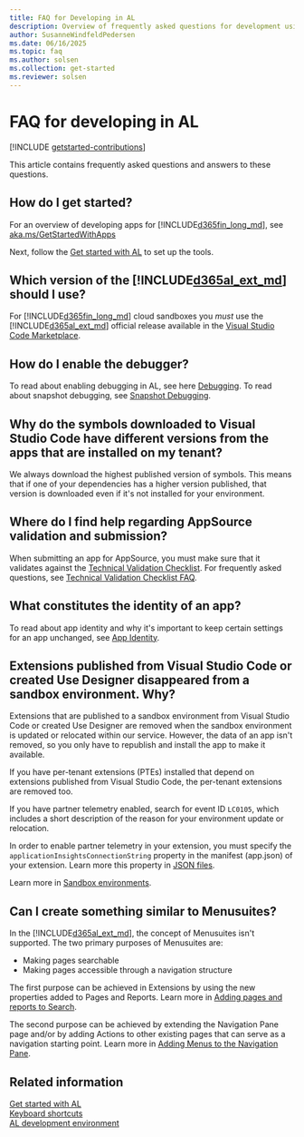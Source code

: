 ```yaml
---
title: FAQ for Developing in AL
description: Overview of frequently asked questions for development using the AL language.
author: SusanneWindfeldPedersen
ms.date: 06/16/2025
ms.topic: faq
ms.author: solsen
ms.collection: get-started
ms.reviewer: solsen
---
```


# FAQ for developing in AL

[!INCLUDE [getstarted-contributions](includes/getstarted-contributions.md)]

This article contains frequently asked questions and answers to these questions. 

## How do I get started?

For an overview of developing apps for [!INCLUDE[d365fin_long_md](includes/d365fin_long_md.md)], see [aka.ms/GetStartedWithApps](./readiness/get-started.md)

Next, follow the [Get started with AL](devenv-get-started.md) to set up the tools.

## Which version of the [!INCLUDE[d365al_ext_md](../includes/d365al_ext_md.md)] should I use?

For [!INCLUDE[d365fin_long_md](includes/d365fin_long_md.md)] cloud sandboxes you *must* use the [!INCLUDE[d365al_ext_md](../includes/d365al_ext_md.md)] official release available in the [Visual Studio Code Marketplace](https://marketplace.visualstudio.com/vscode).

## How do I enable the debugger?

To read about enabling debugging in AL, see here [Debugging](devenv-debugging.md). To read about snapshot debugging, see [Snapshot Debugging](devenv-snapshot-debugging.md).

## Why do the symbols downloaded to Visual Studio Code have different versions from the apps that are installed on my tenant?

We always download the highest published version of symbols. This means that if one of your dependencies has a higher version published, that version is downloaded even if it's not installed for your environment.

## Where do I find help regarding AppSource validation and submission?

When submitting an app for AppSource, you must make sure that it validates against the [Technical Validation Checklist](devenv-checklist-submission.md). For frequently asked questions, see [Technical Validation Checklist FAQ](devenv-checklist-submission-faq.md).

## What constitutes the identity of an app?

To read about app identity and why it's important to keep certain settings for an app unchanged, see [App Identity](devenv-app-identity.md).

## Extensions published from Visual Studio Code or created Use Designer disappeared from a sandbox environment. Why?

Extensions that are published to a sandbox environment from Visual Studio Code or created Use Designer are removed when the sandbox environment is updated or relocated within our service. However, the data of an app isn't removed, so you only have to republish and install the app to make it available.

If you have per-tenant extensions (PTEs) installed that depend on extensions published from Visual Studio Code, the per-tenant extensions are removed too.

If you have partner telemetry enabled, search for event ID `LC0105`, which includes a short description of the reason for your environment update or relocation.

In order to enable partner telemetry in your extension, you must specify the `applicationInsightsConnectionString` property in the manifest (app.json) of your extension. Learn more this property in [JSON files](devenv-json-files.md).

Learn more in [Sandbox environments](../administration/environment-types.md).

## Can I create something similar to Menusuites?

In the [!INCLUDE[d365al_ext_md](../includes/d365al_ext_md.md)], the concept of Menusuites isn't supported. The two primary purposes of Menusuites are:

- Making pages searchable
- Making pages accessible through a navigation structure

The first purpose can be achieved in Extensions by using the new properties added to Pages and Reports. Learn more in [Adding pages and reports to Search](devenv-al-menusuite-functionality.md).

The second purpose can be achieved by extending the Navigation Pane page and/or by adding Actions to other existing pages that can serve as a navigation starting point. Learn more in [Adding Menus to the Navigation Pane](devenv-adding-menus-to-navigation-pane.md).

## Related information

[Get started with AL](devenv-get-started.md)  
[Keyboard shortcuts](devenv-keyboard-shortcuts.md)    
[AL development environment](devenv-reference-overview.md)
